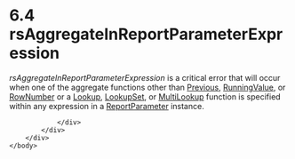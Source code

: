 <html dir="LTR" xmlns:mshelp="http://msdn.microsoft.com/mshelp" xmlns:ddue="http://ddue.schemas.microsoft.com/authoring/2003/5" xmlns:xlink="http://www.w3.org/1999/xlink" xmlns:tool="http://www.microsoft.com/tooltip">
    <head>
        <meta http-equiv="Content-Type" content="text/html; CHARSET=utf-8"></meta>
        <meta name="save" content="history"></meta>
        <title>6.4 rsAggregateInReportParameterExpression</title>
        <xml>
            <mshelp:toctitle title="6.4 rsAggregateInReportParameterExpression"></mshelp:toctitle>
            <mshelp:rltitle title="[MS-RDL]: rsAggregateInReportParameterExpression"></mshelp:rltitle>
            <mshelp:keyword index="A" term="154d1349-365c-4b74-9d96-de7732a7d9cf"></mshelp:keyword>
            <mshelp:attr name="DCSext.ContentType" value="open specification"></mshelp:attr>
            <mshelp:attr name="AssetID" value="154d1349-365c-4b74-9d96-de7732a7d9cf"></mshelp:attr>
            <mshelp:attr name="TopicType" value="kbRef"></mshelp:attr>
            <mshelp:attr name="DCSext.Title" value="[MS-RDL]: rsAggregateInReportParameterExpression" />
        </xml>
    </head>
    <body>
        <div id="header">
            <h1 class="heading">6.4 rsAggregateInReportParameterExpression</h1>
        </div>
        <div id="mainSection">
            <div id="mainBody">
                <div id="allHistory" class="saveHistory"></div>
                <div id="sectionSection0" class="section" name="collapseableSection">
                    

<p><i>rsAggregateInReportParameterExpression</i> is a critical
error that will occur when one of the aggregate functions other than <a href="3e1da2a1-547f-4b00-b88e-62847bea3419.htm">Previous</a>, <a href="d87b6538-477f-4292-a3dd-a5774142bec6.htm">RunningValue</a>, or <a href="5246ac2c-9de7-42a2-9b5a-73484f9fe73b.htm">RowNumber</a> or a <a href="f7cfa0a3-695f-496c-ac72-e4f865e2803a.htm">Lookup</a>, <a href="def44c38-e9cc-449b-87fc-72a95ef1c8fb.htm">LookupSet</a>, or <a href="5b2699f6-8b46-40d7-9a92-0d23132d3d08.htm">MultiLookup</a> function is
specified within any expression in a <a href="7c3f4c83-9172-48db-94c1-693295c5d623.htm">ReportParameter</a> instance. </p>


                </div>
            </div>
        </div>
    </body>
</html>